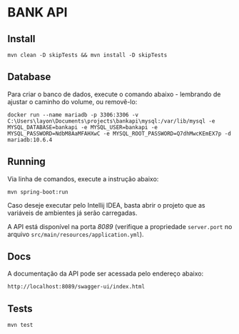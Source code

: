 # BANK API

## Install

`mvn clean -D skipTests && mvn install -D skipTests`

## Database

Para criar o banco de dados, execute o comando abaixo - lembrando de ajustar o caminho do volume, ou removê-lo:

`docker run --name mariadb -p 3306:3306 -v C:\Users\layon\Documents\projects\bankapi\mysql:/var/lib/mysql -e MYSQL_DATABASE=bankapi -e MYSQL_USER=bankapi -e MYSQL_PASSWORD=NdbM8AaMFAHXwC -e MYSQL_ROOT_PASSWORD=Q7dhMwcKEmEX7p -d mariadb:10.6.4`

## Running

Via linha de comandos, execute a instrução abaixo:

`mvn spring-boot:run`

Caso deseje executar pelo Intellij IDEA, basta abrir o projeto que as variáveis de ambientes já serão carregadas.

A API está disponível na porta *8089* (verifique a propriedade `server.port` no arquivo `src/main/resources/application.yml`).

## Docs

A documentação da API pode ser acessada pelo endereço abaixo:

`http://localhost:8089/swagger-ui/index.html`

## Tests

`mvn test`